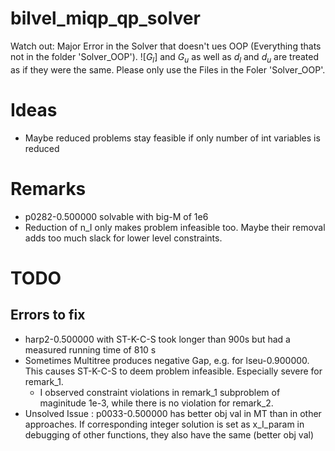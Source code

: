 # bilvel_miqp_qp_solver

Watch out: Major Error in the Solver that doesn't ues OOP (Everything thats not in the folder 'Solver_OOP'). ![$G_l$] and $G_u$ as well as $d_l$ and $d_u$ are treated as if they were the same. Please only use the Files in the Foler 'Solver_OOP'.

# Ideas

- Maybe reduced problems stay feasible if only number of int variables is reduced

# Remarks

- p0282-0.500000 solvable with big-M of 1e6
- Reduction of n_I only makes problem infeasible too. Maybe their removal adds too much slack for lower level constraints.

# TODO

## Errors to fix

- harp2-0.500000 with ST-K-C-S took longer than 900s but had a measured running time of 810 s
- Sometimes Multitree produces negative Gap, e.g. for lseu-0.900000. This causes ST-K-C-S to deem problem infeasible. Especially severe for remark_1.
    - I observed constraint violations in remark_1 subproblem of maginitude 1e-3, while there is no violation for remark_2.
- Unsolved Issue : p0033-0.500000 has better obj val in MT than in other approaches. If corresponding integer solution is set as x_I_param in debugging of other functions, they also have the same (better obj val)
